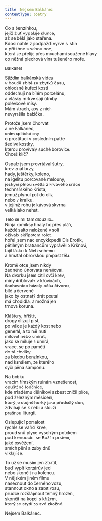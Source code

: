 ```yaml
---
title: Nejsem Balkánec
contentType: poetry
---
```


<section>

Co s benzínkou,  
jejíž žluť vypaluje slunce,  
až se bělá jako stařena.  
Kdosi náhle z podpaždí vyrve si stín  
a přitáhne s sebou noc,  
která se přelije přes mouchami soužené hlavy  
co něžná plechová vlna tušeného moře.

</section>

<section>

Balkáne!

</section>

<section>

Sjíždím balkánská videa  
v boudě sbité ze zbytků času,  
ohlodané kuřecí kosti  
oddechují na bílém porcelánu,  
a vlásky mrkve sají útroby  
polévkové mísy.  
Mám strach, aby z nich  
nevyrašila babička.

</section>

<section>

Protože jsem Chorvat  
a ne Balkánec,  
sním splitské sny  
o prostituci v posledním patře  
šedivé kostky,  
kterou provívaly suché borovice.  
Chceš klíč?

</section>

<section>

Ospale jsem provrtával šutry,  
krev znal brzy,  
hady, ještěrky, koleno,  
na igelitu porcované melouny,  
jeskyni plnou světla z krvavého srdce  
technařského Krista,  
jemuž plynul pot do oliv,  
nebo v krajku,  
v jejímž rohu je kávová skvrna  
velká jako nehet.

</section>

<section>

Tělo se mi tam dloužilo…  
Ninja komiksy hnaly ho přes pláň,  
každé salto naložené v soli  
ožívalo skřípotem rolet,  
hořel jsem nad encyklopedií Die Erotik,  
pětiletým bratrancům vyprávěl o Kršnovi,  
tajil lásku k Nietzschemu  
a hmatal obrovskou propast těla.

</section>

<section>

Kromě otce jsem nikdy  
žádného Chorvata nemiloval.  
Na dvorku jsem cítil ovčí krev,  
miny driblovaly v křovinách,  
šachovnice házely očku čtverce,  
bílé a červené,  
jako by ostnatý drát poutal  
má chodidla, a možná jen  
trnová koruna.

</section>

<section>

Kláštery, hřiště,  
drogy olizují prst,  
po válce je každý kost nebo  
generál, a to mě nutí  
milovat nebo umírat,  
jako se miluje a umírá,  
vracet se po paměti  
do té chvilky  
za bledou benzínkou,  
nad kanálem, ze kterého  
syčí pěna šampónu.

</section>

<section>

Na bobku  
vracím římským ruinám vznešenost,  
opuštěné loděnice,  
kde mladému dělníkovi azbest zničil plíce,  
pod železným měsícem,  
který je stejně horký jako předešlý den,  
zdvíhají se k nebi a slouží  
prašnou liturgii.

</section>

<section>

Oslepující pomalost  
rychle se vařící krve,  
proud snů plyne vyschlým potokem  
pod klenoucím se Božím prstem,  
jaké osvěžení,  
smích pění a zuby dnů  
viklají se.

</section>

<section>

To už se musím jen ztratit,  
buď vypít korzárův jed,  
nebo skončit na kolenou.  
V nějakém jiném filmu  
nasednout do černého vozu,  
stáhnout okno a zabít vosu,  
prudce rozšlápnout temný hrozen,  
skončit na kopci s křížem,  
který se stydí za své zbožné.

</section>

<section>

Nejsem Balkánec.

</section>
